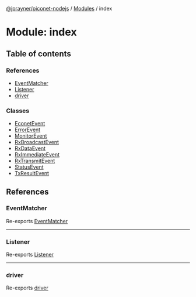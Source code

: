 [@jprayner/piconet-nodejs](../README.md) / [Modules](../modules.md) / index

# Module: index

## Table of contents

### References

- [EventMatcher](index.md#eventmatcher)
- [Listener](index.md#listener)
- [driver](index.md#driver)

### Classes

- [EconetEvent](../classes/index.EconetEvent.md)
- [ErrorEvent](../classes/index.ErrorEvent.md)
- [MonitorEvent](../classes/index.MonitorEvent.md)
- [RxBroadcastEvent](../classes/index.RxBroadcastEvent.md)
- [RxDataEvent](../classes/index.RxDataEvent.md)
- [RxImmediateEvent](../classes/index.RxImmediateEvent.md)
- [RxTransmitEvent](../classes/index.RxTransmitEvent.md)
- [StatusEvent](../classes/index.StatusEvent.md)
- [TxResultEvent](../classes/index.TxResultEvent.md)

## References

### EventMatcher

Re-exports [EventMatcher](driver.md#eventmatcher)

___

### Listener

Re-exports [Listener](driver.md#listener)

___

### driver

Re-exports [driver](driver.md)
